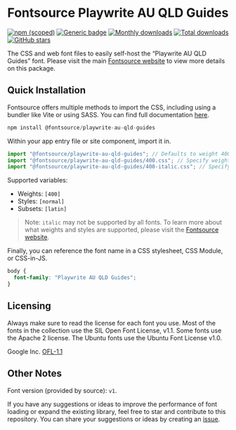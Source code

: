 # Fontsource Playwrite AU QLD Guides

[![npm (scoped)](https://img.shields.io/npm/v/@fontsource/playwrite-au-qld-guides?color=brightgreen)](https://www.npmjs.com/package/@fontsource/playwrite-au-qld-guides) [![Generic badge](https://img.shields.io/badge/fontsource-passing-brightgreen)](https://github.com/fontsource/fontsource) [![Monthly downloads](https://badgen.net/npm/dm/@fontsource/playwrite-au-qld-guides)](https://github.com/fontsource/fontsource) [![Total downloads](https://badgen.net/npm/dt/@fontsource/playwrite-au-qld-guides)](https://github.com/fontsource/fontsource) [![GitHub stars](https://img.shields.io/github/stars/fontsource/fontsource.svg?style=social&label=Star)](https://github.com/fontsource/fontsource/stargazers)

The CSS and web font files to easily self-host the “Playwrite AU QLD Guides” font. Please visit the main [Fontsource website](https://fontsource.org/fonts/playwrite-au-qld-guides) to view more details on this package.

## Quick Installation

Fontsource offers multiple methods to import the CSS, including using a bundler like Vite or using SASS. You can find full documentation [here](https://fontsource.org/docs/getting-started/introduction).

```javascript
npm install @fontsource/playwrite-au-qld-guides
```

Within your app entry file or site component, import it in.

```javascript
import "@fontsource/playwrite-au-qld-guides"; // Defaults to weight 400
import "@fontsource/playwrite-au-qld-guides/400.css"; // Specify weight
import "@fontsource/playwrite-au-qld-guides/400-italic.css"; // Specify weight and style
```

Supported variables:
- Weights: `[400]`
- Styles: `[normal]`
- Subsets: `[latin]`

> Note: `italic` may not be supported by all fonts. To learn more about what weights and styles are supported, please visit the [Fontsource website](https://fontsource.org/fonts/playwrite-au-qld-guides).

Finally, you can reference the font name in a CSS stylesheet, CSS Module, or CSS-in-JS.

```css
body {
  font-family: "Playwrite AU QLD Guides";
}
```

## Licensing
Always make sure to read the license for each font you use. Most of the fonts in the collection use the SIL Open Font License, v1.1. Some fonts use the Apache 2 license. The Ubuntu fonts use the Ubuntu Font License v1.0.

Google Inc.
[OFL-1.1](http://scripts.sil.org/OFL)

## Other Notes
Font version (provided by source): `v1`.

If you have any suggestions or ideas to improve the performance of font loading or expand the existing library, feel free to star and contribute to this repository. You can share your suggestions or ideas by creating an [issue](https://github.com/fontsource/fontsource/issues).